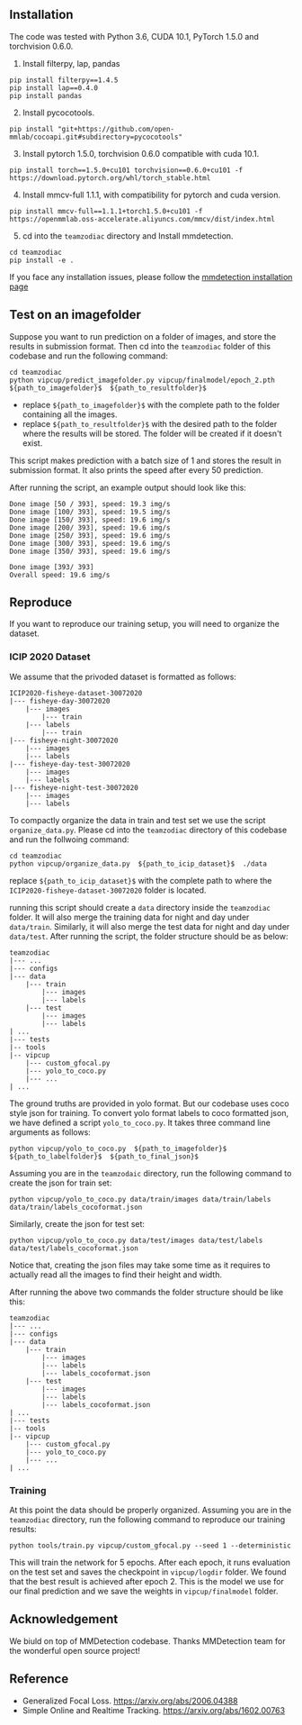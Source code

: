 ## Installation

The code was tested with Python 3.6, CUDA 10.1, PyTorch 1.5.0 and torchvision 0.6.0.

1. Install filterpy, lap, pandas
~~~
pip install filterpy==1.4.5
pip install lap==0.4.0
pip install pandas
~~~
2. Install pycocotools.
~~~
pip install "git+https://github.com/open-mmlab/cocoapi.git#subdirectory=pycocotools"
~~~
3. Install pytorch 1.5.0, torchvision 0.6.0 compatible with cuda 10.1.
~~~
pip install torch==1.5.0+cu101 torchvision==0.6.0+cu101 -f https://download.pytorch.org/whl/torch_stable.html
~~~
4. Install mmcv-full 1.1.1, with compatibility for pytorch and cuda version.
~~~
pip install mmcv-full==1.1.1+torch1.5.0+cu101 -f https://openmmlab.oss-accelerate.aliyuncs.com/mmcv/dist/index.html
~~~
5. cd into the `teamzodiac` directory and Install mmdetection.
~~~
cd teamzodiac
pip install -e .
~~~

If you face any installation issues, please follow the [mmdetection installation page](https://mmdetection.readthedocs.io/en/latest/install.html)


## Test on an imagefolder
Suppose you want to run prediction on a folder of images, and store the results in submission format. Then cd into the `teamzodiac` folder of this codebase and run the following command:
~~~
cd teamzodiac
python vipcup/predict_imagefolder.py vipcup/finalmodel/epoch_2.pth  ${path_to_imagefolder}$  ${path_to_resultfolder}$
~~~
- replace  `${path_to_imagefolder}$`  with the complete path to the folder containing all the images.
- replace  `${path_to_resultfolder}$`  with the desired path to the folder where the results will be stored. The folder will be created if it doesn't exist.

This script makes prediction with a batch size of 1 and stores the result in submission format. It also prints the speed after every 50 prediction. 

After running the script, an example output should look like this:
~~~
Done image [50 / 393], speed: 19.3 img/s
Done image [100/ 393], speed: 19.5 img/s
Done image [150/ 393], speed: 19.6 img/s
Done image [200/ 393], speed: 19.6 img/s
Done image [250/ 393], speed: 19.6 img/s
Done image [300/ 393], speed: 19.6 img/s
Done image [350/ 393], speed: 19.6 img/s

Done image [393/ 393]
Overall speed: 19.6 img/s
~~~

## Reproduce

If you want to reproduce our training setup, you will need to organize the dataset.

### ICIP 2020 Dataset
We assume that the privoded dataset is formatted as follows:
~~~
ICIP2020-fisheye-dataset-30072020
|--- fisheye-day-30072020
    |--- images
        |--- train
    |--- labels
        |--- train
|--- fisheye-night-30072020
    |--- images
    |--- labels
|--- fisheye-day-test-30072020
    |--- images
    |--- labels
|--- fisheye-night-test-30072020
    |--- images
    |--- labels
~~~
To compactly organize the data in train and test set we use the script `organize_data.py`. Please cd into the `teamzodiac` directory of this codebase and run the follwoing command:

~~~
cd teamzodiac
python vipcup/organize_data.py  ${path_to_icip_dataset}$  ./data
~~~
replace `${path_to_icip_dataset}$` with the complete path to where the `ICIP2020-fisheye-dataset-30072020` folder is located.

running this script should create a `data` directory inside the `teamzodiac` folder. It will also merge the training data for night and day under `data/train`. Similarly, it will also merge the test data for night and day under `data/test`. After running the script, the folder structure should be as below:
~~~
teamzodiac
|--- ...
|--- configs
|--- data
    |--- train
        |--- images
        |--- labels
    |--- test
        |--- images
        |--- labels
| ...
|--- tests
|-- tools
|-- vipcup
    |--- custom_gfocal.py
    |--- yolo_to_coco.py
    |--- ...
| ...
~~~

The ground truths are provided in yolo format. But our codebase uses coco style json for training. To convert yolo format labels to coco formatted json, we have defined a script `yolo_to_coco.py`. It takes three command line arguments as follows:
~~~
python vipcup/yolo_to_coco.py  ${path_to_imagefolder}$  ${path_to_labelfolder}$  ${path_to_final_json}$
~~~

Assuming you are in the `teamzodaic` directory, run the following command to create the json for train set:
~~~
python vipcup/yolo_to_coco.py data/train/images data/train/labels data/train/labels_cocoformat.json
~~~

Similarly, create the json for test set:
~~~
python vipcup/yolo_to_coco.py data/test/images data/test/labels data/test/labels_cocoformat.json
~~~
Notice that, creating the json files may take some time as it requires to actually read all the images to find their height and width.

After running the above two commands the folder structure should be like this:
~~~
teamzodiac
|--- ...
|--- configs
|--- data
    |--- train
        |--- images
        |--- labels
        |--- labels_cocoformat.json
    |--- test
        |--- images
        |--- labels
        |--- labels_cocoformat.json
| ...
|--- tests
|-- tools
|-- vipcup
    |--- custom_gfocal.py
    |--- yolo_to_coco.py
    |--- ...
| ...
~~~

### Training
At this point the data should be properly organized. Assuming you are in the `teamzodiac` directory, run the following command to reproduce our training results:
~~~
python tools/train.py vipcup/custom_gfocal.py --seed 1 --deterministic
~~~
This will train the network for 5 epochs. After each epoch, it runs evaluation on the test set and saves the checkpoint in `vipcup/logdir` folder. We found that the best result is achieved after epoch 2. This is the model we use for our final prediction and we save the weights in `vipcup/finalmodel` folder.

## Acknowledgement
We biuld on top of MMDetection codebase. Thanks MMDetection team for the wonderful open source project!

## Reference
- Generalized Focal Loss. https://arxiv.org/abs/2006.04388
- Simple Online and Realtime Tracking. https://arxiv.org/abs/1602.00763
